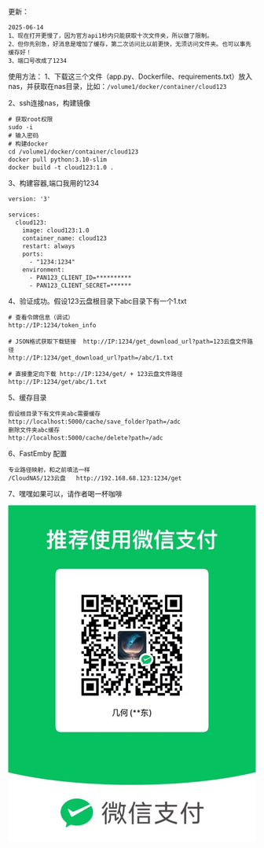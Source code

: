 更新：

```
2025-06-14
1、现在打开更慢了，因为官方api1秒内只能获取十次文件夹，所以做了限制。
2、但你先别急，好消息是增加了缓存，第二次访问比以前更快，无须访问文件夹。也可以事先缓存好！
3、端口号改成了1234
```

使用方法：
1、下载这三个文件（app.py、Dockerfile、requirements.txt）放入nas，并获取在nas目录，比如：`/volume1/docker/container/cloud123`

2、ssh连接nas，构建镜像

```
# 获取root权限
sudo -i
# 输入密码
# 构建docker
cd /volume1/docker/container/cloud123
docker pull python:3.10-slim
docker build -t cloud123:1.0 .
```

3、构建容器,端口我用的1234

```
version: '3'

services:
  cloud123:
    image: cloud123:1.0
    container_name: cloud123
    restart: always
    ports:
      - "1234:1234"
    environment:
      - PAN123_CLIENT_ID=**********
      - PAN123_CLIENT_SECRET=******
```

4、验证成功。假设123云盘根目录下abc目录下有一个1.txt

```
# 查看令牌信息（调试）
http://IP:1234/token_info

# JSON格式获取下载链接  http://IP:1234/get_download_url?path=123云盘文件路径
http://IP:1234/get_download_url?path=/abc/1.txt

# 直接重定向下载 http://IP:1234/get/ + 123云盘文件路径
http://IP:1234/get/abc/1.txt
```

5、缓存目录

```
假设根目录下有文件夹abc需要缓存
http://localhost:5000/cache/save_folder?path=/adc
删除文件夹abc缓存
http://localhost:5000/cache/delete?path=/adc
```

6、FastEmby 配置

```
专业路径映射，和之前填法一样
/CloudNAS/123云盘   http://192.168.68.123:1234/get
```

7、嘿嘿如果可以，请作者喝一杯咖啡

![1594ce86c4b32d809db1a701c39db9ee](1.png)
